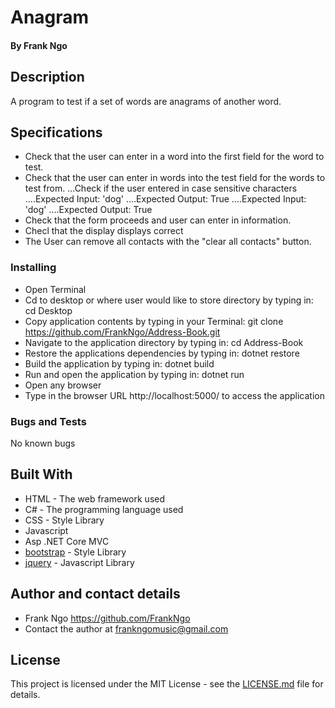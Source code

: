 # Anagram

#### By Frank Ngo

## Description

A program to test if a set of words are anagrams of another word.

## Specifications

  * Check that the user can enter in a word into the first field for the word to test.
  * Check that the user can enter in words into the test field for the words to test from.
  ...Check if the user entered in case sensitive characters
  ....Expected Input: 'dog'
  ....Expected Output: True
  ....Expected Input: 'dog'
  ....Expected Output: True
  * Check that the form proceeds and user can enter in information.
  * Checl that the display displays correct
  * The User can remove all contacts with the "clear all contacts" button.

### Installing

  * Open Terminal
  * Cd to desktop or where user would like to store directory by typing in: cd Desktop
  * Copy application contents by typing in your Terminal: git clone https://github.com/FrankNgo/Address-Book.git
  * Navigate to the application directory by typing in: cd Address-Book
  * Restore the applications dependencies by typing in: dotnet restore
  * Build the application by typing in: dotnet build
  * Run and open the application by typing in: dotnet run
  * Open any browser
  * Type in the browser URL http://localhost:5000/ to access the application

### Bugs and Tests

No known bugs

## Built With

* HTML - The web framework used
* C# - The programming language used
* CSS - Style Library
* Javascript
* Asp .NET Core MVC
* [bootstrap](https://getbootstrap.com/docs/3.3/) - Style Library
* [jquery](https://jquery.com/download/) - Javascript Library


## Author and contact details

* Frank Ngo https://github.com/FrankNgo
* Contact the author at frankngomusic@gmail.com

## License

This project is licensed under the MIT License - see the [LICENSE.md](LICENSE.md) file for details.

